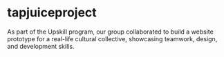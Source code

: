 # tapjuiceproject
As part of the Upskill program, our group collaborated to build a website prototype for a real-life cultural collective, showcasing teamwork, design, and development skills.
